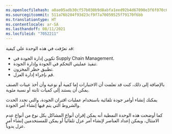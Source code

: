```yaml
---
ms.openlocfilehash: a0ae05adb30cf57b030b9d8abfa1eed92b4d67090e3f6f070c6f8e8587837244
ms.sourcegitcommit: 511a76b204f93d23cf9f7a70059525f79170f6bb
ms.translationtype: HT
ms.contentlocale: ar-SA
ms.lasthandoff: 08/11/2021
ms.locfileid: "7052211"
---
```

قد تعرّفت في هذه الوحدة على كيفية:

-   تكوين إدارة الجودة في Supply Chain Management.
-   تنفيذ عمليتي التحكم في الجودة وإدارة الجودة.
-   تطبيق حظر المخزون.
-   قم بإجراء إدارة العزل.

بالإضافة إلى ذلك، كنت قد تعلمت أن الاختبارات إما كمية أو نوعية وأن أخذ عينات الصنف يمكن أن يستند إلى كميات ثابتة أو نسبة مئوية.

يمكنك إنشاء أوامر جودة تلقائية باستخدام عمليات اقتران الجودة، والتي تحدد الحدث والشروط التي يتم فيها إنشاء أمر الجودة.

كما أوضحت هذه الوحدة النمطية أنه يمكن إقران أنواع المشاكل بكل نوع من أنواع عدم الامتثال، ويمكن إعداد العناصر لإنشاء أمر عزل تلقائياً أو يمكن للمستخدمين إنشاء أمر عزل يدوياً.
